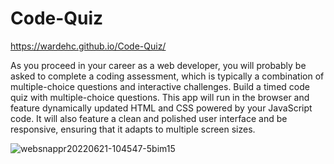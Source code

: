 # Code-Quiz
https://wardehc.github.io/Code-Quiz/


As you proceed in your career as a web developer, you will probably be asked to complete a coding assessment, which is typically a combination of multiple-choice questions and interactive challenges. Build a timed code quiz with multiple-choice questions. This app will run in the browser and feature dynamically updated HTML and CSS powered by your JavaScript code. It will also feature a clean and polished user interface and be responsive, ensuring that it adapts to multiple screen sizes.

![websnappr20220621-104547-5bim15](https://user-images.githubusercontent.com/105446523/174880906-fcf81b4b-8a37-40ef-ae0c-9a257231366c.png)
